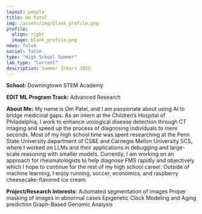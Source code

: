 ```yaml
---
layout: people
title: Om Patel
img: /assets/img/blank_profile.png
profile:
  align: right
  image: blank_profile.png
news: false
social: false
type: "High School Summer"
lab_type: "Current"
description: Summer Intern 2025
---
```


**School:** Downingtown STEM Academy

**EDIT ML Program Track:**
Advanced Research

**About Me:**
My name is Om Patel, and I am passionate about using AI to bridge medicinal gaps. As an intern at the Children’s Hospital of Philadelphia, I work to enhance urological disease detection through CT imaging and speed up the process of diagnosing individuals to mere seconds. Most of my high school time was spent researching at the Penn State University department of CS&E and Carnegie Mellon University SCS, where I worked on LLMs and their applications in debugging and large-scale reasoning with smaller models. Currently, I  am working on an approach for rheumatologists to help diagnose FMS rapidly and objectively which I hope to continue for the rest of my high school career. Outside of machine learning, I enjoy running, soccer, economics, and raspberry cheesecake-flavored ice cream.

**Project/Research Interests:**
Automated segmentation of images
Proper masking of images in abnormal cases
Epigenetic Clock Modeling and Aging prediction
Graph-Based Genomic Analysis

    